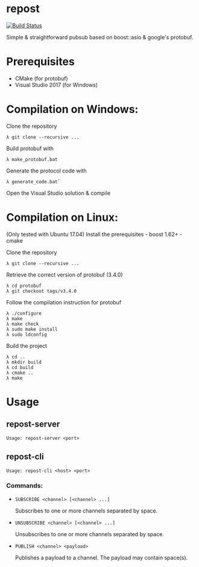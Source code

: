 # repost

[![Build Status](https://travis-ci.org/julien-lebot/repost.svg?branch=master)](https://travis-ci.org/julien-lebot/repost)


Simple &amp; straightforward pubsub based on boost::asio & google's protobuf.

# Prerequisites
 * CMake (for protobuf)
 * Visual Studio 2017 (for Windows)

# Compilation on Windows:

Clone the repository

    λ git clone --recursive ...
    
Build protobuf with 

    λ make_protobuf.bat
    
Generate the protocol code with

    λ generate_code.bat`
    
Open the Visual Studio solution & compile

# Compilation on Linux:

(Only tested with Ubuntu 17.04)
Install the prerequisites
    - boost 1.62+
    - cmake
    
Clone the repository
 
    λ git clone --recursive ...
 
Retrieve the correct version of protobuf (3.4.0)
 
    λ cd protobuf
    λ git checkout tags/v3.4.0

Follow the compilation instruction for protobuf

    λ ./configure
    λ make
    λ make check
    λ sudo make install
    λ sudo ldconfig
    
Build the project

    λ cd ..
    λ mkdir build
    λ cd build
    λ cmake ..
    λ make

# Usage

## repost-server
`Usage: repost-server <port>`

## repost-cli
`Usage: repost-cli <host> <port>`

### Commands:
* `SUBSCRIBE <channel> [<channel> ...]`

  Subscribes to one or more channels separated by space.
  
* `UNSUBSCRIBE <channel> [<channel> ...]`

  Unsubscribes to one or more channels separated by space.
  
* `PUBLISH <channel> <payload>`

  Publishes a payload to a channel. The payload may contain space(s).
